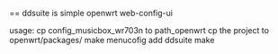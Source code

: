 ==
ddsuite is simple openwrt web-config-ui

usage:
 cp config_musicbox_wr703n to path_openwrt
 cp the project to openwrt/packages/
 make menucofig add ddsuite
 make
